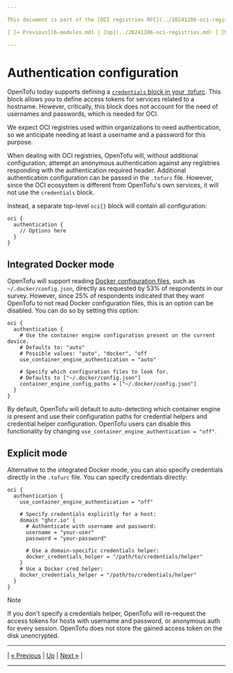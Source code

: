 ```yaml
---

This document is part of the [OCI registries RFC](../20241206-oci-registries.md).

| [« Previous](6-modules.md) | [Up](../20241206-oci-registries.md) | [Next »](8-open-questions.md) |

---
```


# Authentication configuration

OpenTofu today supports defining a [`credentials` block in your .tofurc](https://opentofu.org/docs/cli/config/config-file/#credentials). This block allows you to define access tokens for services related to a hostname. However, critically, this block does not account for the need of usernames and passwords, which is needed for OCI.

We expect OCI registries used within organizations to need authentication, so we anticipate needing at least a username and a password for this purpose.

When dealing with OCI registries, OpenTofu will, without additional configuration, attempt an anonymous authentication against any registries responding with the authentication required header. Additional authentication configuration can be passed in the `.tofurc` file. However, since the OCI ecosystem is different from OpenTofu's own services, it will not use the `credentials` block.

Instead, a separate top-level `oci{}` block will contain all configuration:

```hcl
oci {
  authentication {
    // Options here
  }
}
```

## Integrated Docker mode

OpenTofu will support reading [Docker configuration files](https://github.com/moby/moby/blob/131e2bf12b2e1b3ee31b628a501f96bbb901f479/cliconfig/config.go#L49), such as `~/.docker/config.json`, directly as requested by 53% of respondents in our survey. However, since 25% of respondents indicated that they want OpenTofu to not read Docker configuration files, this is an option can be disabled. You can do so by setting this option:

```hcl
oci {
  authentication {
    # Use the container engine configuration present on the current device.
    # Defaults to: "auto"
    # Possible values: "auto", "docker", "off
    use_container_engine_authentication = "auto"

    # Specify which configuration files to look for.
    # Defaults to ["~/.docker/config.json"]
    container_engine_config_paths = ["~/.docker/config.json"]
  }
}
```

By default, OpenTofu will default to auto-detecting which container engine is present and use their configuration paths for credential helpers and credential helper configuration. OpenTofu users can disable this functionality by changing `use_container_engine_authentication = "off"`.

## Explicit mode

Alternative to the integrated Docker mode, you can also specify credentials directly in the `.tofurc` file. You can specify credentials directly:

```hcl
oci {
  authentication {
    use_container_engine_authentication = "off"
    
    # Specify credentials explicitly for a host:
    domain "ghcr.io" {
      # Authenticate with username and password:
      username = "your-user"
      password = "your-password"

      # Use a domain-specific credentials helper:
      docker_credentials_helper = "/path/to/credentials/helper"
    }
    # Use a Docker cred helper:
    docker_credentials_helper = "/path/to/credentials/helper"
  }
}
```

> [!NOTE]
> If you don't specify a credentials helper, OpenTofu will re-request the access tokens for hosts with username and password, or anonymous auth for every session. OpenTofu does not store the gained access token on the disk unencrypted.

---

| [« Previous](6-modules.md) | [Up](../20241206-oci-registries.md) | [Next »](8-open-questions.md) |

---
